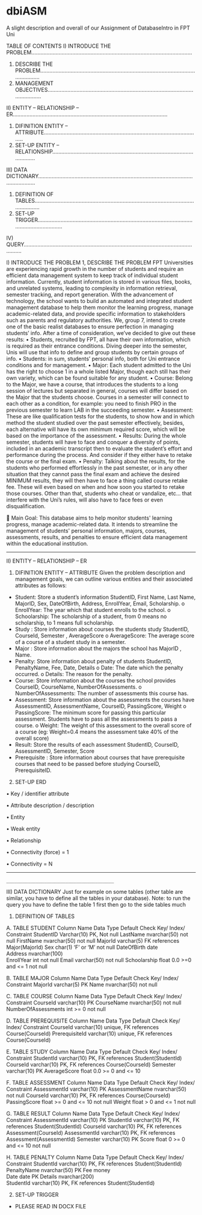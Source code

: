 # dbiASM
A slight description and overall of our Assignment of DatabaseIntro in FPT Uni


TABLE OF CONTENTS
I)	INTRODUCE THE PROBLEM…………………………………………………………………………………………….
1)	DESCRIBE THE PROBLEM……………………………………………………………………………………………………….
2)	MANAGEMENT OBJECTIVES…………………………………………………………………………………………………..

II)	ENTITY – RELATIONSHIP – ER…………………………………………………………………………………………
1)	DIFINITION ENTITY – ATTRIBUTE…………………………………………………………………………………………..
2)	SET-UP ENTITY – RELATIONSHIP…………………………………………………………………………………………….

III)	DATA DICTIONARY………………………………………………………………………………………………………….
1)	DEFINITION OF TABLES………………………………………………………………………………………………………….
1)	SET-UP TRIGGER…………………………………………………………………………………………………………………….

IV)	QUERY………………………………………………………………………………………………………….



I)	INTRODUCE THE PROBLEM
1,	DESCRIBE THE PROBLEM
FPT Universities are experiencing rapid growth in the number of students and require an efficient data management system to keep track of individual student information. Currently, student information is stored in various files, books, and unrelated systems, leading to complexity in information retrieval, semester tracking, and report generation. 
With the advancement of technology, the school wants to build an automated and integrated student management database to help them monitor the learning progress, manage academic-related data, and provide specific information to stakeholders such as parents and regulatory authorities. 
We, group 7, intend to create one of the basic realist databases to ensure perfection in managing students’ info. After a time of consideration, we’ve decided to give out these results: 
•	Students, recruited by FPT, all have their own information,
which is required as their entrance conditions. Diving deeper into the semester, 
Unis will use that info to define and group students by certain groups of info.
•	Students: in sum, students’ personal info, both for Uni entrance conditions and for management.
•	Major: Each student admitted to the Uni has the right to choose 1 in a whole listed Major, though each still has their own variety, which can be found suitable for any student.
•	Course: Belong to the Major, we have a course, that introduces the students to a long session of lectures but separated in general, 
courses will differ based on the Major that the students choose.
Courses in a semester will connect to each other as a condition, for example: you need to finish PRO in the previous semester to learn LAB in the succeeding semester.
•	Assessment: These are like qualification tests for the students, to show how and in which method the student studied over the past semester effectively, besides, each alternative will have its own minimum required score, which will be based on the importance of the assessment.
•	Results: During the whole semester, students will have to face and conquer a diversity of points, included in an academic transcript then to 
evaluate the student’s effort and performance during the process. And consider if they either have to retake the course or the final exam.
•	Penalty: Talking about the results, for the students who performed effortlessly in the past semester, or in any other situation that they cannot pass the final exam and achieve the desired MINIMUM results, they will then have to face a thing called course retake fee. These will even based on when and how soon you started to retake those courses. Other than that, students who cheat or vandalize, etc... that interfere with the Uni’s rules, will also have to face fees or even disqualification.

	 Main Goal:
This database aims to help monitor students' learning progress, manage academic-related data. It intends to streamline the management of students' personal information, majors, courses, assessments, results, and penalties to ensure efficient data management within the educational institution.

________________________________________
II)	ENTITY – RELATIONSHIP – ER
1)	DIFINITION ENTITY – ATTRIBUTE
Given the problem description and management goals, we can outline various entities and their associated attributes as follows: 	
-	Student: Store a student’s information
StudentID,  First Name, Last Name, MajorID, Sex, DateOfBirth, Address, EnrollYear, Email, Scholarship.
o	EnrollYear: The year which that student enrolls to the school.
o	Schoolarship: The scholarship of a student, from 0 means no scholarship, to 1 means full scholarship.
-	Study : Store information about courses the students study 
StudentID, CourseId, Semester , AverageScore
o	AverageScore: The average score of a course of a student study in a semester.
-	Major : Store information about the majors the school has
MajorID , Name.
-	Penalty: Store information about penalty of students
StudentID, PenaltyName, Fee, Date, Details
o	Date: The date which the penalty occurred.
o	Details: The reason for the penalty.
-	Course: Store information about the courses the school provides
CourseID, CourseName, NumberOfAssessments.
o	NumberOfAssessments: The number of assessments this course has.
-	Assessment: Store information about the assessments the courses have
AssessmentID, AssessmentName, CourseID, PassingScore, Weight
o	PassingScore: The minimum score for passing this particular assessment. Students have to pass all the assessments to pass a course.
o	Weight: The weight of this assessment to the overall score of a course (eg: Weight=0.4 means the assessment take 40% of the overall score)
-	Result: Store the results of each assessment
StudentID, CourseID, AssessmentID, Semester, Score
-	Prerequisite : Store information about courses that have prerequisite courses that need to be passed before studying
CourseID, PrerequisiteID.

2)	SET-UP ERD

•	Key / identifier attribute
	

•	Attribute description / description
	
•	Entity
	

•	Weak entity
	

•	Relationship
	

•	Connectivity (force) = 1
	

•	Connectivity = N	

    

________________________________________

 
	________________________________________
 

III)	DATA DICTIONARY
Just for example on some tables (other table are similar, you have to define all the tables in your database). Note: to run the query you have to define the table 1 first then go to the side tables much
1)	DEFINITION OF TABLES

A.	TABLE STUDENT
Column Name	Data Type	Default	Check	Key/ Index/ Constraint
StudentID	Varchar(10)			PK, Not null
LastName	nvarchar(50)			not null
FirstName	nvarchar(50)			not null
MajorId	varchar(5)			FK references Major(MajorId)
Sex	char(1)		‘F’ or ‘M’	not null
DateOfBirth	date			
Address	nvarchar(100)			
EnrollYear	int			not null
Email	varchar(50)			not null
Schoolarship	float	0.0	>=0 and <= 1	not null



B.	TABLE MAJOR
Column Name	Data Type	Default	Check	Key/ Index/ Constraint
MajorId	varchar(5)			PK
Name	nvarchar(50)			not null



C.	TABLE COURSE
Column Name	Data Type	Default	Check	Key/ Index/ Constraint
CourseId	varchar(10)			PK
CourseName	nvarchar(50)			not null
NumberOfAssessments	int		>= 0	not null


D.	TABLE PREREQUISITE
Column Name	Data Type	Default	Check	Key/ Index/ Constraint
CourseId	varchar(10)			unique, FK references Course(CourseId)
PrerequisiteId	varchar(10)			unique, FK references Course(CourseId)


E.	TABLE STUDY
Column Name	Data Type	Default	Check	Key/ Index/ Constraint
StudentId	varchar(10)			PK, FK references Student(StudentId)
CourseId	varchar(10)			PK, FK references Course(CourseId)
Semester	varchar(10)			PK
AverageScore	float	0.0	>= 0 and <= 10	


F.	TABLE ASSESSMENT
Column Name	Data Type	Default	Check	Key/ Index/ Constraint
AssessmentId	varchar(10)			PK
AssessmentName	nvarchar(50)			not null
CourseId	varchar(10)			PK, FK references Course(CourseId)
PassingScore	float		>= 0 and <= 10	not null
Weight	float		> 0 and <= 1	not null


G.	TABLE RESULT
Column Name	Data Type	Default	Check	Key/ Index/ Constraint
AssessmentId	varchar(10)			PK
StudentId	varchar(10)			PK, FK references Student(StudentId)
CourseId	varchar(10)			PK, FK references Assessment(CourseId)
AssessmentId	varchar(10)			PK, FK references Assessment(AssessmentId)
Semester	varchar(10)			PK
Score	float	0	>= 0 and <= 10	not null


H.	TABLE PENALTY
Column Name	Data Type	Default	Check	Key/ Index/ Constraint
StudentId	varchar(10)			PK, FK references Student(StudentId)
PenaltyName	nvarchar(50)			PK
Fee	money			
Date	date			PK
Details	nvarchar(200)			
StudentId	varchar(10)			PK, FK references Student(StudentId)




2)	SET-UP TRIGGER
* PLEASE READ IN DOCX FILE

